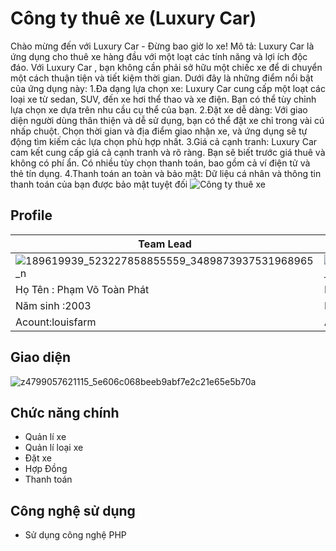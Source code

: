 # Công ty thuê xe (Luxury Car)

 Chào mừng đến với Luxury Car - Đừng bao giờ lo xe!
Mô tả: Luxury Car  là ứng dụng cho thuê xe hàng đầu với một loạt các tính năng và lợi ích độc đáo.
Với Luxury Car , bạn không cần phải sở hữu một chiếc xe để di chuyển một cách thuận tiện và tiết kiệm thời gian. Dưới đây là những điểm nổi bật của ứng dụng này:
1.Đa dạng lựa chọn xe: Luxury Car cung cấp một loạt các loại xe từ sedan, SUV, đến xe hơi thể thao và xe điện. Bạn có thể tùy chỉnh lựa chọn xe dựa trên nhu cầu cụ thể của bạn.
2.Đặt xe dễ dàng: Với giao diện người dùng thân thiện và dễ sử dụng, bạn có thể đặt xe chỉ trong vài cú nhấp chuột. Chọn thời gian và địa điểm giao nhận xe, và ứng dụng sẽ tự động tìm kiếm các lựa chọn phù hợp nhất.
3.Giá cả cạnh tranh: Luxury Car cam kết cung cấp giá cả cạnh tranh và rõ ràng. Bạn sẽ biết trước giá thuê và không có phí ẩn. Có nhiều tùy chọn thanh toán, bao gồm cả ví điện tử và thẻ tín dụng.
4.Thanh toán an toàn và bảo mật: Dữ liệu cá nhân và thông tin thanh toán của bạn được bảo mật tuyệt đối
![Công ty thuê xe](https://github.com/louisfarm/QLXe/assets/117491243/1b5f810e-fb5d-407f-ada0-63d0eba91e30)

## Profile
|Team Lead|Developer|Project Owner|ScrumMaster|
|----|----|-----|------|
|![189619939_523227858855559_3489873937531968965_n](https://github.com/louisfarm/QLXe/assets/117491243/9c0b00e4-1598-4a30-89a1-9cf803ac2bf2)|![356803067_6732305563455091_8657865535648078790_n](https://github.com/louisfarm/QLXe/assets/117491243/867d6086-5f78-4928-8f03-d60064ab0fa9)|![299096264_2172149046300915_8962481653852609371_n](https://github.com/louisfarm/QLXe/assets/117491243/11069660-d935-47df-b856-fec4eacb455e)|![z4800515530535_0272add8466f51f57df3faaae54419fa](https://github.com/louisfarm/QLXe/assets/117491243/5a859761-cf72-4898-bc71-6cc842d9c1b3)|
|Họ Tên : Phạm Võ Toàn Phát|Họ tên:Trần Văn Minh|Họ tên:Nguyễn Đức Thắng|Họ tên:Nguyễn Thành Nghiệp|
|Năm sinh :2003| Năm sinh:2003|Năm sinh:2003|Năm sinh:2003|
|Acount:louisfarm|Acount:MinhTran203|Acount:thangbake|Acount:nguyenthanhnghiep|
## Giao diện

![z4799057621115_5e606c068beeb9abf7e2c21e65e5b70a](https://github.com/louisfarm/QLXe/assets/117491243/d2528233-806d-4f15-99eb-7d0832c2c26b)
## Chức năng chính
* Quản lí xe 
* Quản lí loại xe
* Đặt xe
* Hợp Đồng 
* Thanh toán
## Công nghệ sử dụng 
* Sử dụng công nghệ PHP
